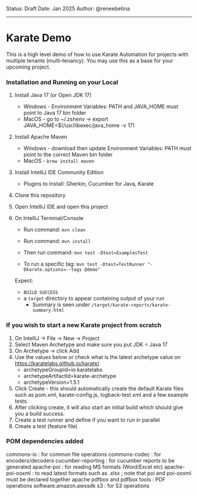 Status: Draft
Date: Jan 2025
Author: @reneebetina

---
# Karate Demo
This is a high level demo of how to use Karate Automation for projects with multiple tenants (multi-tenancy).
You may use this as a base for your upcoming project.


### Installation and Running on your Local
1. Install Java 17 (or Open JDK 17)
   * Windows - Environment Variables: PATH and JAVA_HOME must point to Java 17 bin folder
   * MacOS - go to ~/.zshenv   -> export JAVA_HOME=$(/usr/libexec/java_home -v 17)
2. Install Apache Maven
   * Windows - download then update Environment Variables: PATH must point to the correct Maven bin folder
   * MacOS - `brew install maven`
3. Install IntelliJ IDE Community Edition
   * Plugins to Install: Gherkin, Cucumber for Java, Karate
4. Clone this repository
5. Open IntelliJ IDE and open this project

6. On IntelliJ Terminal/Console
    * Run command: `mvn clean`
    * Run command: `mvn install`

    * Then run command: `mvn test -Dtest=ExamplesTest`
    * To run a specific tag: `mvn test -Dtest=TestRunner "-Dkarate.options=--tags @demo"`

   Expect:
    * ``BUILD SUCCESS``
    * a `target` directory to appear containing output of your run
        * Summary is seen under ```/target/karate-reports/karate-summary.html```


   
### If you wish to start a new Karate project from scratch
1. On IntelliJ -> File -> New -> Project
2. Select Maven Archetype and make sure you put JDK = Java 17
3. On Archetype -> click Add
4. Use the values below or check what is the latest archetype value on https://karatelabs.github.io/karate/
      * archetypeGroupId=io.karatelabs 
      * archetypeArtifactId=karate-archetype
      * archetypeVersion=1.5.1
5. Click Create - this should automatically create the default Karate files such as pom.xml, karate-config.js, logback-test.xml
and a few example tests.
7. After clicking create, it will also start an initial build which should give you a build success.
8. Create a test runner and define if you want to run in parallel
9. Create a test (feature file)


### POM dependencies added
commons-io : for common file operations
commons-codec : for encoders/decoders
cucumber-reporting : for cucumber reports to be generated
apache-poi : for reading MS formats (Word/Excel etc)
apache-poi-ooxml : to read latest formats such as .xlsx ; note that poi and poi-ooxml must be declared together
apache pdfbox and pdfbox tools : PDF operations
software.amazon.awssdk s3 : for S3 operations